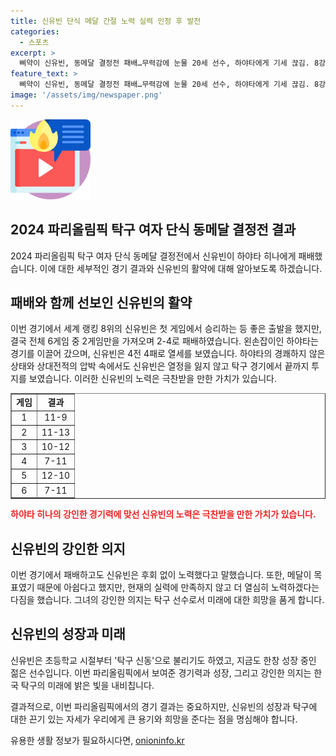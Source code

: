 ```yaml
---
title: 신유빈 단식 메달 간절 노력 실력 인정 후 발전
categories:
  - 스포츠
excerpt: >
  삐약이 신유빈, 동메달 결정전 패배…무력감에 눈물 20세 선수, 하야타에게 기세 끊김. 8강 상승세 눈부시나, 4전 4패 상대전적 탓에 포기. 후회는 없다, 열심히 노력할 것 이제는 한국 탁구의 현재와 미래, 파리올림픽에서의 성장과 멘탈 변화 눈에 띔.
feature_text: >
  삐약이 신유빈, 동메달 결정전 패배…무력감에 눈물 20세 선수, 하야타에게 기세 끊김. 8강 상승세 눈부시나, 4전 4패 상대전적 탓에 포기. 후회는 없다, 열심히 노력할 것 이제는 한국 탁구의 현재와 미래, 파리올림픽에서의 성장과 멘탈 변화 눈에 띔.
image: '/assets/img/newspaper.png'
---
```


<p><img src="/assets/img/news.png" alt="rentncar 속보" /></p>

<h2>2024 파리올림픽 탁구 여자 단식 동메달 결정전 결과</h2>

<p data-ke-size="size16">2024 파리올림픽 탁구 여자 단식 동메달 결정전에서 신유빈이 하야타 히나에게 패배했습니다. 이에 대한 세부적인 경기 결과와 신유빈의 활약에 대해 알아보도록 하겠습니다.</p>

<h2 data-ke-size="size26">패배와 함께 선보인 신유빈의 활약</h2>

<p>이번 경기에서 세계 랭킹 8위의 신유빈은 첫 게임에서 승리하는 등 좋은 출발을 했지만, 결국 전체 6게임 중 2게임만을 가져오며 2-4로 패배하였습니다. 왼손잡이인 하야타는 경기를 이끌어 갔으며, 신유빈은 4전 4패로 열세를 보였습니다. 하야타의 경쾌하지 않은 상태와 상대전적의 압박 속에서도 신유빈은 열정을 잃지 않고 탁구 경기에서 끝까지 투지를 보였습니다. 이러한 신유빈의 노력은 극찬받을 만한 가치가 있습니다.</p>

<table style="width: 100%;" border="1">
<tbody>
<tr>
<td style="text-align: center; height: 17px;"><b>게임</b></td>
<td style="text-align: center; height: 17px;"><b>결과</b></td>
</tr>
<tr>
<td style="text-align: center; height: 17px;">1</td>
<td style="text-align: center; height: 17px;">11-9</td>
</tr>
<tr>
<td style="text-align: center; height: 17px;">2</td>
<td style="text-align: center; height: 17px;">11-13</td>
</tr>
<tr>
<td style="text-align: center; height: 17px;">3</td>
<td style="text-align: center; height: 17px;">10-12</td>
</tr>
<tr>
<td style="text-align: center; height: 17px;">4</td>
<td style="text-align: center; height: 17px;">7-11</td>
</tr>
<tr>
<td style="text-align: center; height: 17px;">5</td>
<td style="text-align: center; height: 17px;">12-10</td>
</tr>
<tr>
<td style="text-align: center; height: 17px;">6</td>
<td style="text-align: center; height: 17px;">7-11</td>
</tr>
</tbody>
</table>

<p><b><span style="color: #ee2323;">하야타 히나의 강인한 경기력에 맞선 신유빈의 노력은 극찬받을 만한 가치가 있습니다.</span></b></p>

<h2 data-ke-size="size26">신유빈의 강인한 의지</h2>

<p>이번 경기에서 패배하고도 신유빈은 후회 없이 노력했다고 말했습니다. 또한, 메달이 목표였기 때문에 아쉽다고 했지만, 현재의 실력에 만족하지 않고 더 열심히 노력하겠다는 다짐을 했습니다. 그녀의 강인한 의지는 탁구 선수로서 미래에 대한 희망을 품게 합니다.</p>

<h2 data-ke-size="size26">신유빈의 성장과 미래</h2>

<p>신유빈은 초등학교 시절부터 '탁구 신동'으로 불리기도 하였고, 지금도 한창 성장 중인 젊은 선수입니다. 이번 파리올림픽에서 보여준 경기력과 성장, 그리고 강인한 의지는 한국 탁구의 미래에 밝은 빛을 내비칩니다.</p>

<p>결과적으로, 이번 파리올림픽에서의 경기 결과는 중요하지만, 신유빈의 성장과 탁구에 대한 끈기 있는 자세가 우리에게 큰 용기와 희망을 준다는 점을 명심해야 합니다.</p>
유용한 생활 정보가 필요하시다면, <a href="https://onioninfo.kr" rel="dofollow">onioninfo.kr</a>


